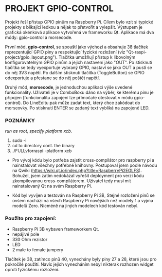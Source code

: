 # PROJEKT GPIO-CONTROL

Projekt řeší přístup GPIO pinům na Raspberry Pi. Cílem bylo vzít si typické projekty s blikající ledkou a nějak to přetvořit a vylepšit. Výstupem je grafická okénková aplikace vytvořená ve frameworku Qt. Aplikace má dva módy: gpio-control a morsecode.

První mód, **gpio-control**, se spouští jako výchozí a obsahuje 38 tlačítek reprezentující GPIO piny a respektující fyzické rozložení (viz "Qt-raspi-project/gpio_layout.png"). Tlačítka umožňují přístup k libovolným konfigurovatelným GPIO pinům a jejich nastavení jako "OUT". Po stisknutí tlačítka se tedy vyexportuje vybraný GPIO, nastaví se jako OUT a pustí se do něj 3V3 napětí. Po dalším stisknutí tlačítka (ToggleButton) se GPIO odexportuje a přestane se do něj poštět napětí.

Druhý mód, **morsecode**, je jednoduchou aplikací výše uvedené funkcionality. Uživateli je v ComboBoxu dáno na výběr, ke kterému pinu je připojen (funkcionalitu zapojení lze přímočaře otestovat v módu gpio-control). Do LineEditu pak může zadat text, který chce zakódoat do morseovky. Po stisknutí ENTER se zadaný text vybliká na zapojené LED.

### POZNÁMKY

_run as root, specify platform xcb._
1. sudo -i
2. cd to directory cont. the binary
3. ./FULLvforraspi -platform xcb

- Pro vývoj kódu bylo potřeba zajstit cross-compilátor pro raspberry pi a nainstalovat všechny potřebné knihovny. Postupoval jsem podle návodu na Qwiki (https://wiki.qt.io/index.php?title=RaspberryPi2EGLFS).
Bohužel, jsem zatím nedokázal vyřešit deployment pro verzi kódu zkompilovanou cross-compilátorem. Uživatel tedy musí mít nainstalovaný Qt na svém Raspberry Pi.

- Kód byl vyvíjen a testován na Raspberry Pi 3B, Stejné rozložení pinů se ovšem nachází na všech Raspberry Pi novějších než modely 1 a vyjma modelů Zero. Nicméně na jiných modelech kód testován nebyl.

### Použito pro zapojení:
- Raspberry Pi 3B vybaven frameworkem Qt.
- nepájivé pole
- 330 Ohm rezistor
- LED
- 2 male to female jumpery

Tlačítek je 38, zatímco pinů 40, vynechány byly piny 27 a 28, které jsou pro pokročilé použití. Navíc jejich vynecháním nebyl nikterak rozhozen widget oproti fyzickému rozložení.
